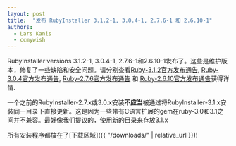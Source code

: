 ```yaml
---
layout: post
title:  "发布 RubyInstaller 3.1.2-1, 3.0.4-1, 2.7.6-1 和 2.6.10-1"
authors: 
  - Lars Kanis
  - ccmywish
---
```

RubyInstaller versions 3.1.2-1, 3.0.4-1, 2.7.6-1和2.6.10-1发布了。这些是维护版本，修复了一些缺陷和安全问题。请分别查看[Ruby-3.1.2官方发布通告](https://www.ruby-lang.org/en/news/2022/04/12/ruby-3-1-2-released/), [Ruby-3.0.4官方发布通告](https://www.ruby-lang.org/en/news/2022/04/12/ruby-3-0-4-released/), [Ruby-2.7.6官方发布通告](https://www.ruby-lang.org/en/news/2022/04/12/ruby-2-7-6-released/) 和 [Ruby-2.6.10官方发布通告](www.ruby-lang.org/en/news/2022/04/12/ruby-2-6-10-released/)获得详情.

一个之前的RubyInstaller-2.7.x或3.0.x安装<b>不应当</b>被通过将RubyInstaller-3.1.x安装同一目录下直接更新。这是因为一些带有C语言扩展的gem在ruby-3.0和3.1之间并不兼容。最好像我们提议的，使用新的目录来存放3.1.x

所有安装程序都放在了[下载区域]({{ "/downloads/" | relative_url }})!
